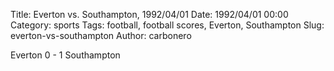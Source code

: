 Title: Everton vs. Southampton, 1992/04/01
Date: 1992/04/01 00:00
Category: sports
Tags: football, football scores, Everton, Southampton
Slug: everton-vs-southampton
Author: carbonero


Everton 0 - 1 Southampton
